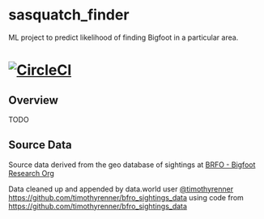 # sasquatch_finder
ML project to predict likelihood of finding Bigfoot in a particular area.

[![CircleCI](https://circleci.com/gh/mgstockwell/sasquatch_finder.svg?style=svg)](https://app.circleci.com/pipelines/github/mgstockwell/sasquatch_finder)
=======
## Overview
TODO

## Source Data
Source data derived from the geo database of sightings at [BRFO - Bigfoot Research Org](https://www.bfro.net/gdb/)

Data cleaned up and appended by data.world user [@timothyrenner](https://data.world/timothyrenner) https://github.com/timothyrenner/bfro_sightings_data using code from https://github.com/timothyrenner/bfro_sightings_data
